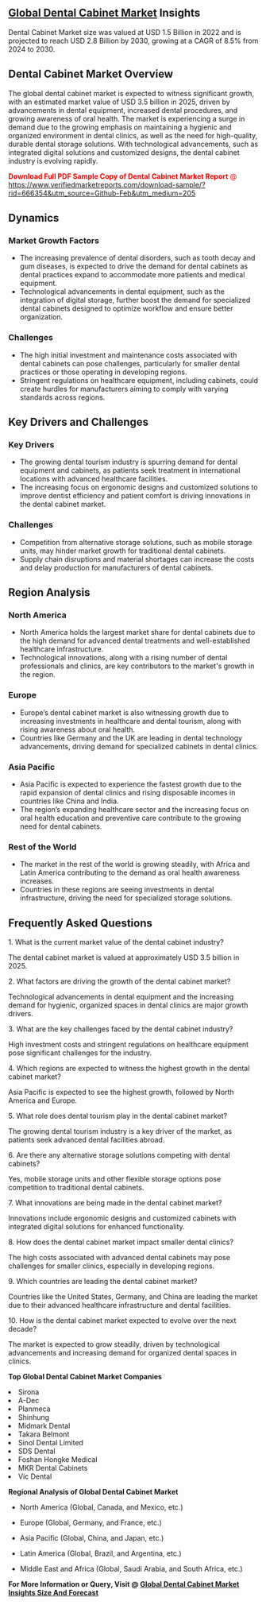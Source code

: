 <h2><a href="https://www.verifiedmarketreports.com/download-sample/?rid=666354&amp;utm_source=Github&amp;utm_medium=205" target="_blank">Global Dental Cabinet Market</a> Insights</h2><p>Dental Cabinet Market size was valued at USD 1.5 Billion in 2022 and is projected to reach USD 2.8 Billion by 2030, growing at a CAGR of 8.5% from 2024 to 2030.</p><p> <h2>Dental Cabinet Market Overview</h2> <p>The global dental cabinet market is expected to witness significant growth, with an estimated market value of USD 3.5 billion in 2025, driven by advancements in dental equipment, increased dental procedures, and growing awareness of oral health. The market is experiencing a surge in demand due to the growing emphasis on maintaining a hygienic and organized environment in dental clinics, as well as the need for high-quality, durable dental storage solutions. With technological advancements, such as integrated digital solutions and customized designs, the dental cabinet industry is evolving rapidly.</p> <p><p><span class=""><span style="color: #ff0000;"><strong>Download Full PDF Sample Copy of Dental Cabinet Market Report</strong> @ </span><a href="https://www.verifiedmarketreports.com/download-sample/?rid=666354&amp;utm_source=Github-Feb&amp;utm_medium=205" target="_blank">https://www.verifiedmarketreports.com/download-sample/?rid=666354&amp;utm_source=Github-Feb&amp;utm_medium=205</a></span></p></p> <h2>Dynamics</h2> <h3>Market Growth Factors</h3> <ul> <li>The increasing prevalence of dental disorders, such as tooth decay and gum diseases, is expected to drive the demand for dental cabinets as dental practices expand to accommodate more patients and medical equipment.</li> <li>Technological advancements in dental equipment, such as the integration of digital storage, further boost the demand for specialized dental cabinets designed to optimize workflow and ensure better organization.</li> </ul> <h3>Challenges</h3> <ul> <li>The high initial investment and maintenance costs associated with dental cabinets can pose challenges, particularly for smaller dental practices or those operating in developing regions.</li> <li>Stringent regulations on healthcare equipment, including cabinets, could create hurdles for manufacturers aiming to comply with varying standards across regions.</li> </ul> <h2>Key Drivers and Challenges</h2> <h3>Key Drivers</h3> <ul> <li>The growing dental tourism industry is spurring demand for dental equipment and cabinets, as patients seek treatment in international locations with advanced healthcare facilities.</li> <li>The increasing focus on ergonomic designs and customized solutions to improve dentist efficiency and patient comfort is driving innovations in the dental cabinet market.</li> </ul> <h3>Challenges</h3> <ul> <li>Competition from alternative storage solutions, such as mobile storage units, may hinder market growth for traditional dental cabinets.</li> <li>Supply chain disruptions and material shortages can increase the costs and delay production for manufacturers of dental cabinets.</li> </ul> <h2>Region Analysis</h2> <h3>North America</h3> <ul> <li>North America holds the largest market share for dental cabinets due to the high demand for advanced dental treatments and well-established healthcare infrastructure.</li> <li>Technological innovations, along with a rising number of dental professionals and clinics, are key contributors to the market's growth in the region.</li> </ul> <h3>Europe</h3> <ul> <li>Europe’s dental cabinet market is also witnessing growth due to increasing investments in healthcare and dental tourism, along with rising awareness about oral health.</li> <li>Countries like Germany and the UK are leading in dental technology advancements, driving demand for specialized cabinets in dental clinics.</li> </ul> <h3>Asia Pacific</h3> <ul> <li>Asia Pacific is expected to experience the fastest growth due to the rapid expansion of dental clinics and rising disposable incomes in countries like China and India.</li> <li>The region’s expanding healthcare sector and the increasing focus on oral health education and preventive care contribute to the growing need for dental cabinets.</li> </ul> <h3>Rest of the World</h3> <ul> <li>The market in the rest of the world is growing steadily, with Africa and Latin America contributing to the demand as oral health awareness increases.</li> <li>Countries in these regions are seeing investments in dental infrastructure, driving the need for specialized storage solutions.</li> </ul> <h2>Frequently Asked Questions</h2> <p>1. What is the current market value of the dental cabinet industry?</p> <p>The dental cabinet market is valued at approximately USD 3.5 billion in 2025.</p> <p>2. What factors are driving the growth of the dental cabinet market?</p> <p>Technological advancements in dental equipment and the increasing demand for hygienic, organized spaces in dental clinics are major growth drivers.</p> <p>3. What are the key challenges faced by the dental cabinet industry?</p> <p>High investment costs and stringent regulations on healthcare equipment pose significant challenges for the industry.</p> <p>4. Which regions are expected to witness the highest growth in the dental cabinet market?</p> <p>Asia Pacific is expected to see the highest growth, followed by North America and Europe.</p> <p>5. What role does dental tourism play in the dental cabinet market?</p> <p>The growing dental tourism industry is a key driver of the market, as patients seek advanced dental facilities abroad.</p> <p>6. Are there any alternative storage solutions competing with dental cabinets?</p> <p>Yes, mobile storage units and other flexible storage options pose competition to traditional dental cabinets.</p> <p>7. What innovations are being made in the dental cabinet market?</p> <p>Innovations include ergonomic designs and customized cabinets with integrated digital solutions for enhanced functionality.</p> <p>8. How does the dental cabinet market impact smaller dental clinics?</p> <p>The high costs associated with advanced dental cabinets may pose challenges for smaller clinics, especially in developing regions.</p> <p>9. Which countries are leading the dental cabinet market?</p> <p>Countries like the United States, Germany, and China are leading the market due to their advanced healthcare infrastructure and dental facilities.</p> <p>10. How is the dental cabinet market expected to evolve over the next decade?</p> <p>The market is expected to grow steadily, driven by technological advancements and increasing demand for organized dental spaces in clinics.</p> </p><p><strong>Top Global Dental Cabinet Market Companies</strong></p><div data-test-id=""><p><li>Sirona</li><li> A-Dec</li><li> Planmeca</li><li> Shinhung</li><li> Midmark Dental</li><li> Takara Belmont</li><li> Sinol Dental Limited</li><li> SDS Dental</li><li> Foshan Hongke Medical</li><li> MKR Dental Cabinets</li><li> Vic Dental</li></p><div><strong>Regional Analysis of&nbsp;Global Dental Cabinet Market</strong></div><ul><li dir="ltr"><p dir="ltr">North America&nbsp;(Global, Canada, and Mexico, etc.)</p></li><li dir="ltr"><p dir="ltr">Europe (Global, Germany, and France, etc.)</p></li><li dir="ltr"><p dir="ltr">Asia Pacific&nbsp;(Global, China, and Japan, etc.)</p></li><li dir="ltr"><p dir="ltr">Latin America&nbsp;(Global, Brazil, and Argentina, etc.)</p></li><li dir="ltr">Middle East and Africa&nbsp;(Global, Saudi Arabia, and South Africa, etc.)</li></ul><p><strong>For More Information or Query, Visit @&nbsp;</strong><strong><a href="https://www.verifiedmarketreports.com/product/dental-cabinet-market/?utm_source=Github&amp;utm_medium=205" target="_blank">Global Dental Cabinet Market Insights Size And Forecast</a></strong></p></div>
